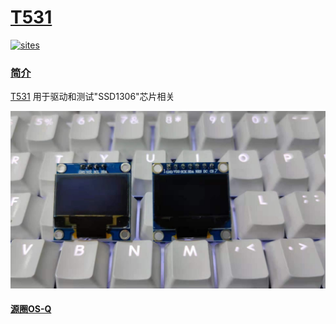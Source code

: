 ﻿# [T531](https://github.com/OS-Q/T531)

[![sites](http://182.61.61.133/link/resources/OSQ.png)](http://www.OS-Q.com)
### [简介](https://github.com/OS-Q/T531/wiki)

[T531](http://WWW.OS-Q.COM/T531) 用于驱动和测试"SSD1306"芯片相关

[![sites](docs/OLED.jpg)](https://item.taobao.com/item.htm?_u=tgas3euca85&id=598566162941)


#### [源圈OS-Q](http://www.OS-Q.com)

